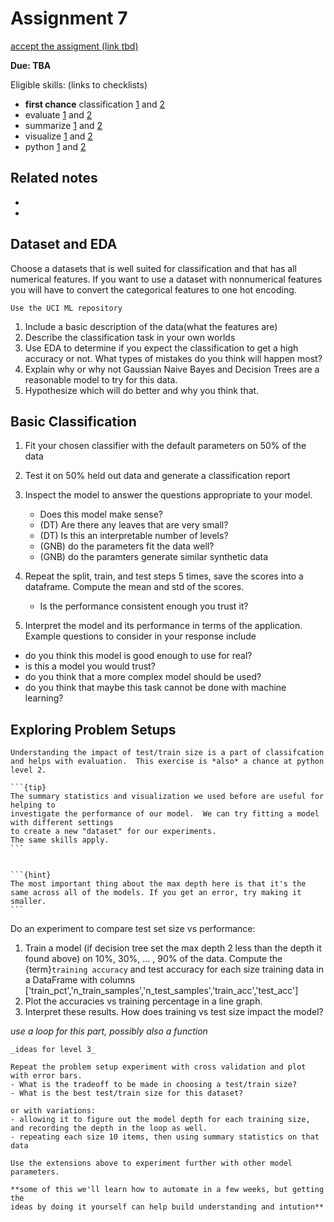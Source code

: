# Assignment 7

[accept the assigment (link tbd)]()

__Due: TBA__

Eligible skills: (links to checklists)


- **first chance** classification [1](https://rhodyprog4ds.github.io/BrownFall22/syllabus/achievements.html#classification-level1) and [2](https://rhodyprog4ds.github.io/BrownFall22/syllabus/achievements.html#classification-level2)
- evaluate [1](https://rhodyprog4ds.github.io/BrownFall22/syllabus/achievements.html#evaluate-level1) and [2](https://rhodyprog4ds.github.io/BrownFall22/syllabus/achievements.html#evaluate-level2)
- summarize [1](https://rhodyprog4ds.github.io/BrownFall22/syllabus/achievements.html#summarize-level1) and [2](https://rhodyprog4ds.github.io/BrownFall22/syllabus/achievements.html#summarize-level2)
- visualize [1](https://rhodyprog4ds.github.io/BrownFall22/syllabus/achievements.html#visualize-level1) and [2](https://rhodyprog4ds.github.io/BrownFall22/syllabus/achievements.html#visualize-level2)
- python [1](https://rhodyprog4ds.github.io/BrownFall22/syllabus/achievements.html#python-level1) and [2](https://rhodyprog4ds.github.io/BrownFall22/syllabus/achievements.html#python-level2)

## Related notes

- [](../notes/2023-03-07)
- [](../notes/2023-03-09)


## Dataset and EDA


Choose a datasets that is well suited for classification and that has all numerical features.
If you want to use a dataset with nonnumerical features you will have to convert
the categorical features to one hot encoding.  

```{hint}
Use the UCI ML repository
```

1. Include a basic description of the data(what the features are)
1. Describe the classification task in your own worlds
1. Use EDA to determine if you expect the classification to get a high accuracy or not. What types of mistakes do you think will happen most? 
1. Explain why or why not Gaussian Naive Bayes and Decision Trees are a reasonable model to try for this data.
1. Hypothesize which will do better and why you think that.


## Basic Classification

1. Fit your chosen classifier with the default parameters on 50% of the data
1. Test it on 50% held out data and generate a classification report
1. Inspect the model to answer the questions appropriate to your model.

    - Does this model make sense?
    - (DT) Are there any leaves that are very small?
    - (DT) Is this an interpretable number of levels?
    - (GNB) do the parameters fit the data well?
    - (GNB) do the paramters generate similar synthetic data
1. Repeat the split, train, and test steps 5 times, save the scores into a dataframe. Compute the mean and std of the scores.

    - Is the performance consistent enough you trust it?
1. Interpret the model and its performance in terms of the application. Example questions to consider in your response include

  - do you think this model is good enough to use for real?
  - is this a model you would trust?
  - do you think that a more complex model should be used?
  - do you think that maybe this task cannot be done with machine learning?


## Exploring Problem Setups

```{important}
Understanding the impact of test/train size is a part of classifcation and helps with evaluation.  This exercise is *also* a chance at python level 2.
```

````{margin}
```{tip}
The summary statistics and visualization we used before are useful for helping to
investigate the performance of our model.  We can try fitting a model  with different settings
to create a new "dataset" for our experiments.
The same skills apply.
```


```{hint}
The most important thing about the max depth here is that it's the same across all of the models. If you get an error, try making it smaller.
```

````
Do an experiment to compare test set size vs performance:
1. Train a model (if decision tree set the max depth 2 less than the depth it found above) on 10%, 30%, ... , 90% of the data. Compute the {term}`training accuracy` and test accuracy for each size training data in a DataFrame with columns ['train_pct','n_train_samples','n_test_samples','train_acc','test_acc']
1. Plot the accuracies vs training percentage in a line graph.  
1. Interpret these results.  How does training vs test size impact the model?

_use a loop for this part, possibly also a function_



```{admonition} Thinking Ahead
_ideas for level 3_

Repeat the problem setup experiment with cross validation and plot with error bars.
- What is the tradeoff to be made in choosing a test/train size?
- What is the best test/train size for this dataset?

or with variations:
- allowing it to figure out the model depth for each training size, and recording the depth in the loop as well.  
- repeating each size 10 items, then using summary statistics on that data

Use the extensions above to experiment further with other model parameters.

**some of this we'll learn how to automate in a few weeks, but getting the
ideas by doing it yourself can help build understanding and intution**
```
